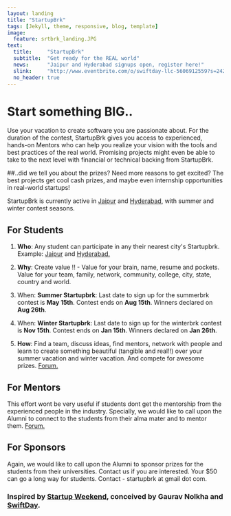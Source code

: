 ```yaml
---
layout: landing
title: "StartupBrk"
tags: [Jekyll, theme, responsive, blog, template]
image:
  feature: srtbrk_landing.JPG
text:
  title:     "StartupBrk"
  subtitle:  "Get ready for the REAL world"
  news:      "Jaipur and Hyderabad signups open, register here!"
  slink:     "http://www.eventbrite.com/o/swiftday-llc-5606912559?s=24250965"
  no_header: true
---
```

# Start something BIG..
Use your vacation to create software you are passionate about. For the duration of the contest, StartupBrk gives you access to experienced, hands-on Mentors who can help you realize your vision with the tools and best practices of the real world. Promising projects might even be able to take to the next level with financial or technical backing from StartupBrk.

##..did we tell you about the prizes?
Need more reasons to get excited? The best projects get cool cash prizes, and maybe even internship opportunities in real-world startups!

StartupBrk is currently active in [Jaipur](http://www.eventbrite.com/e/web-mobile-application-development-contest-startupbrk-jaipur-tickets-11298503127?aff=eorg) and [Hyderabad](http://www.eventbrite.com/e/web-mobile-application-development-contest-startupbrk-hyderabad-tickets-11328218005?aff=eorg), with summer and winter contest seasons.

## For Students
1. **Who**: Any student can participate in any their nearest city's Startupbrk. Example: [Jaipur](http://www.eventbrite.com/e/web-mobile-application-development-contest-startupbrk-jaipur-tickets-11298503127?aff=eorg) and [Hyderabad.](http://www.eventbrite.com/e/web-mobile-application-development-contest-startupbrk-hyderabad-tickets-11328218005?aff=eorg)

2. **Why**: Create value !! - Value for your brain, name, resume and pockets. Value for your team, family, network, community, college, city, state, country and world. 

3. When: **Summer Startupbrk**: Last date to sign up for the summerbrk contest is **May 15th**. Contest ends on **Aug 15th**. Winners declared on **Aug 26th**. 

4. When: **Winter Startupbrk**: Last date to sign up for the winterbrk contest is **Nov 15th**. Contest ends on **Jan 15th**. Winners declared on **Jan 26th**.

4. **How**: Find a team, discuss ideas, find mentors, network with people and learn to create something beautiful (tangible and real!!) over your summer vacation and winter vacation. And compete for awesome prizes. [Forum.](https://groups.google.com/d/forum/startupbrk)

## For Mentors
This effort wont be very useful if students dont get the mentorship from the experienced people in the industry. Specially, we would like to call upon the Alumni to connect to the students from their alma mater and to mentor them.
[Forum.](https://groups.google.com/d/forum/startupbrk)

## For Sponsors
Again, we would like to call upon the Alumni to sponsor prizes for the students from their universities. Contact us if you are interested. Your $50 can go a long way for students. Contact - startupbrk at gmail dot com. 

### Inspired by [Startup Weekend](http://startupweekend.org/), conceived by Gaurav Nolkha and [SwiftDay](https://www.swiftday.com).
